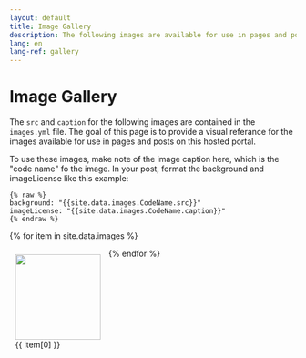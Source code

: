 ```yaml
---
layout: default
title: Image Gallery
description: The following images are available for use in pages and posts on this site.
lang: en
lang-ref: gallery
---
```

# Image Gallery

The `src` and `caption` for the following images are contained in the `images.yml` file. The goal of this page is to provide a visual referance for the images available for use in pages and posts on this hosted portal.

To use these images, make note of the image caption here, which is the "code name" fo the image. In your post, format the background and imageLicense like this example:

```
{% raw %}
background: "{{site.data.images.CodeName.src}}"
imageLicense: "{{site.data.images.CodeName.caption}}"
{% endraw %}
```

{% for item in site.data.images %}
  <figure style="display: inline-block; width: 150px; height: 450px; margin: 10px; vertical-align: top;">
	  <img src="{{ item[1].src }}" style="height: auto; width: 150px;"><br />
	  <figcaption>{{ item[0] }}</figcaption>
  </figure>
{% endfor %}
